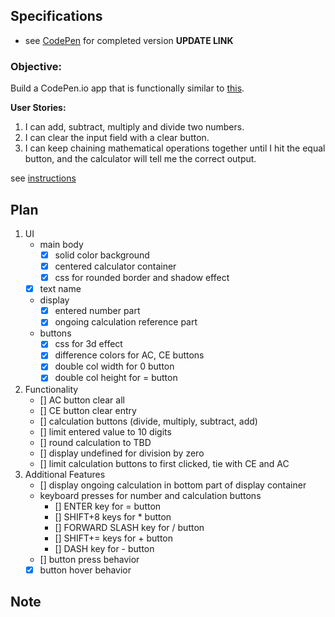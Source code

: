 ## Specifications

- see [CodePen](#) for completed version **UPDATE LINK**


### Objective:
Build a CodePen.io app that is functionally similar to [this](https://codepen.io/FreeCodeCamp/full/rLJZrA/).

**User Stories:**  

1. I can add, subtract, multiply and divide two numbers.
2. I can clear the input field with a clear button.
3. I can keep chaining mathematical operations together until I hit the equal button, and the calculator will tell me the correct output.

see [instructions](https://www.freecodecamp.com/challenges/build-a-javascript-calculator)


## Plan
1. UI
    - main body
        - [X] solid color background
        - [X] centered calculator container
        - [X] css for rounded border and shadow effect
    - [X] text name
    - display
        - [X] entered number part
        - [X] ongoing calculation reference part
    - buttons
        - [X] css for 3d effect
        - [X] difference colors for AC, CE buttons
        - [X] double col width for 0 button
        - [X] double col height for = button
2. Functionality
    - [] AC button clear all
    - [] CE button clear entry
    - [] calculation buttons (divide, multiply, subtract, add)
    - [] limit entered value to 10 digits
    - [] round calculation to TBD
    - [] display undefined for division by zero
    - [] limit calculation buttons to first clicked, tie with CE and AC
3. Additional Features
    - [] display ongoing calculation in bottom part of display container
    - keyboard presses for number and calculation buttons
        - [] ENTER key for = button
        - [] SHIFT+8 keys for * button
        - [] FORWARD SLASH key for / button
        - [] SHIFT+= keys for + button
        - [] DASH key for - button
    - [] button press behavior
    - [X] button hover behavior

## Note
